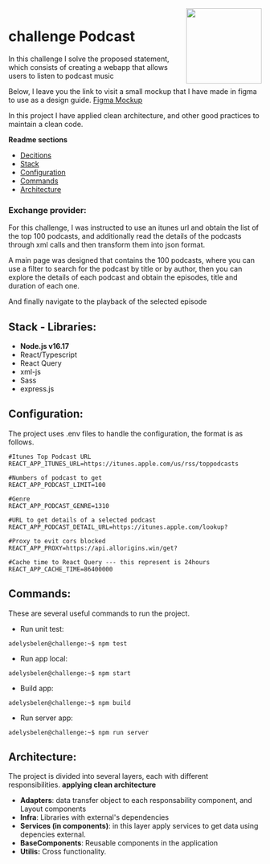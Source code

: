 <img src="https://upload.wikimedia.org/wikipedia/commons/thumb/4/47/React.svg/1200px-React.svg.png?raw=true" width="150px" align="right" />

# challenge Podcast
In this challenge I solve the proposed statement, which consists of creating a webapp that allows users to listen to podcast music

Below, I leave you the link to visit a small mockup that I have made in figma to use as a design guide.
[Figma Mockup](https://www.figma.com/file/sXI0I2XZaDtfcHmUze2e82/Challenge-PODCAST?node-id=0%3A1)

In this project I have applied clean architecture, and other good practices to maintain a clean code.

**Readme sections**

- [Decitions](#exchange-provider)
- [Stack](#stack)
- [Configuration](#configuration)
- [Commands](#commands)
- [Architecture](#architecture)

### Exchange provider:
For this challenge, I was instructed to use an itunes url and obtain the list of the top 100 podcasts, and additionally read the details of the podcasts through xml calls and then transform them into json format.

A main page was designed that contains the 100 podcasts, where you can use a filter to search for the podcast by title or by author, then you can explore the details of each podcast and obtain the episodes, title and duration of each one.

And finally navigate to the playback of the selected episode

## **Stack - Libraries**:
- **Node.js v16.17**
- React/Typescript
- React Query
- xml-js
- Sass
- express.js

## **Configuration**:
The project uses .env files to handle the configuration, the format is as follows.

```console
#Itunes Top Podcast URL
REACT_APP_ITUNES_URL=https://itunes.apple.com/us/rss/toppodcasts

#Numbers of podcast to get
REACT_APP_PODCAST_LIMIT=100

#Genre 
REACT_APP_PODCAST_GENRE=1310

#URL to get details of a selected podcast 
REACT_APP_PODCAST_DETAIL_URL=https://itunes.apple.com/lookup?

#Proxy to evit cors blocked
REACT_APP_PROXY=https://api.allorigins.win/get?

#Cache time to React Query --- this represent is 24hours
REACT_APP_CACHE_TIME=86400000

```

## **Commands**:
These are several useful commands to run the project.

- Run unit test:
```console
adelysbelen@challenge:~$ npm test
```

- Run app local:
```console
adelysbelen@challenge:~$ npm start
```

- Build app:
```console
adelysbelen@challenge:~$ npm build
```

- Run server app:
```console
adelysbelen@challenge:~$ npm run server
```

## **Architecture**:
The project is divided into several layers, each with different responsibilities. **applying clean architecture**

- **Adapters**: data transfer object to each responsability component, and Layout components
- **Infra**: Libraries with external's dependencies
- **Services (in components)**: in this layer apply services to get data using depencies external. 
- **BaseComponents**: Reusable components in the application
- **Utilis:** Cross functionality.

